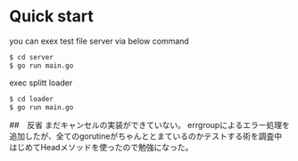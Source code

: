 # Quick start

you can exex test file server via below command

```bash
$ cd server
$ go run main.go
```

exec splitt loader

```bash
$ cd loader
$ go run main.go
```

##　反省
まだキャンセルの実装ができていない。
errgroupによるエラー処理を追加したが、全てのgorutineがちゃんととまているのかテストする術を調査中
はじめてHeadメソッドを使ったので勉強になった。
